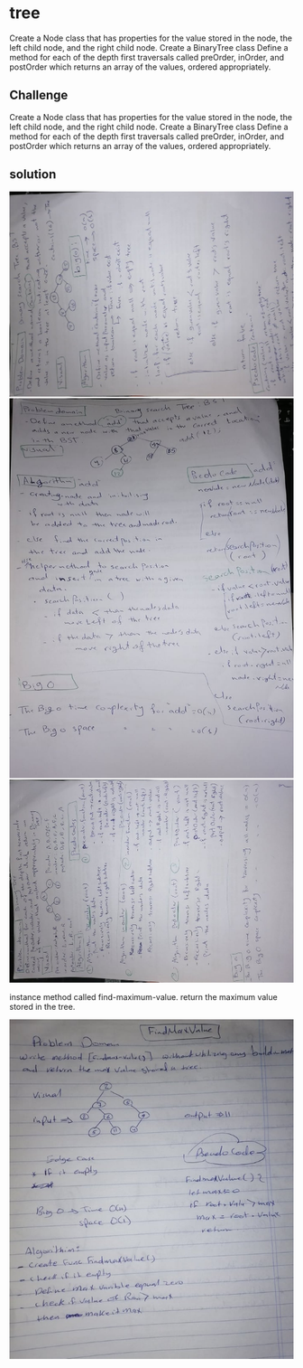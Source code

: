 # tree 

Create a Node class that has properties for the value stored in the node, the left child node, and the right child node.
Create a BinaryTree class
Define a method for each of the depth first traversals called preOrder, inOrder, and postOrder which returns an array of the values, ordered appropriately.

## Challenge
Create a Node class that has properties for the value stored in the node, the left child node, and the right child node. Create a BinaryTree class Define a method for each of the depth first traversals called preOrder, inOrder, and postOrder which returns an array of the values, ordered appropriately.

## solution
![Image](/assets/cc15-1.jpg)
![Image](/assets/cc15-2.jpg)
![Image](/assets/cc15-3.jpg)

instance method called find-maximum-value. return the maximum value stored in the tree. 

![Image](/assets/cc16.jpg)